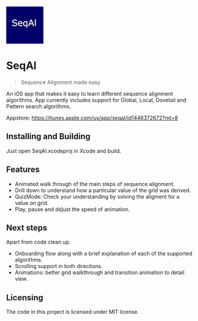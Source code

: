 ![Logo of the project](https://raw.githubusercontent.com/indraShan/SeqAl/master/SeqAl.png)

# SeqAl
> Sequence Alignment made easy

An iOS app that makes it easy to learn different sequence alignment algorithms. App currently includes support for Global, Local, Dovetail and Pattern search algorithms.

Appstore: https://itunes.apple.com/us/app/seqal/id1446372672?mt=8

## Installing and Building

Just open SeqAl.xcodeproj in Xcode and build.

## Features

* Animated walk through of the main steps of sequence alignment.
* Drill down to understand how a particular value of the grid was derived.
* QuizMode: Check your understanding by solving the aligment for a value on grid.
* Play, pause and ddjust the speed of animation.

## Next steps

Apart from code clean up:

* Onboarding flow along with a brief explanation of each of the supported algorithms.
* Scrolling support in both directions.
* Animations: better grid walkthrough and transition animation to detail view.

## Licensing

The code in this project is licensed under MIT license.
